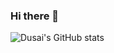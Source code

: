 ### Hi there 👋
![Dusai's GitHub stats](https://github-readme-stats.vercel.app/api?username=stacklens&show_icons=true&theme=radical)
